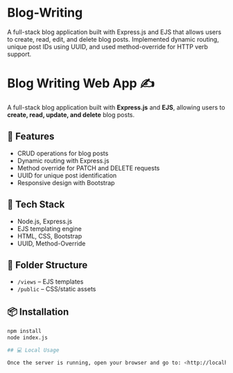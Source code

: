 # Blog-Writing
A full-stack blog application built with Express.js and EJS that allows users to create, read, edit, and delete blog posts. Implemented dynamic routing, unique post IDs using UUID, and used method-override for HTTP verb support.
# Blog Writing Web App ✍️

A full-stack blog application built with **Express.js** and **EJS**, allowing users to **create, read, update, and delete** blog posts.

## 🚀 Features
- CRUD operations for blog posts
- Dynamic routing with Express.js
- Method override for PATCH and DELETE requests
- UUID for unique post identification
- Responsive design with Bootstrap

## 🔧 Tech Stack
- Node.js, Express.js
- EJS templating engine
- HTML, CSS, Bootstrap
- UUID, Method-Override

## 📂 Folder Structure
- `/views` – EJS templates
- `/public` – CSS/static assets

## 📦 Installation
```bash
npm install
node index.js

## 💻 Local Usage

Once the server is running, open your browser and go to: <http://localhost:8080/posts>
